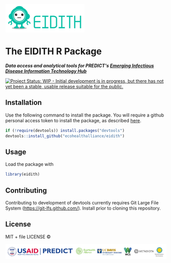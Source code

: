
<!-- README.md is generated from README.Rmd. Please edit that file -->
![](README-eidith-logo-2014.png)

The EIDITH R Package
====================

***Data access and analytical tools for PREDICT's [Emerging Infectious Disease Information Technology Hub](https://www.eidith.org/)***

[![Project Status: WIP - Initial development is in progress, but there has not yet been a stable, usable release suitable for the public.](http://www.repostatus.org/badges/latest/wip.svg)](http://www.repostatus.org/#wip)

Installation
------------

Use the following command to install the package. You will require a github personal access token to install the package, as described [here](http://happygitwithr.com/api-tokens.html).

``` r
if (!require(devtools)) install.packages("devtools")
devtools::install_github("ecohealthalliance/eidith")
```

Usage
-----

Load the package with

``` r
library(eidith)
```

Contributing
------------

Contributing to development of devtools currently requires Git Large File System (<https://git-lfs.github.com/>). Install prior to cloning this repository.

License
-------

MIT + file LICENSE ©

![](README-predictfooter.png)
